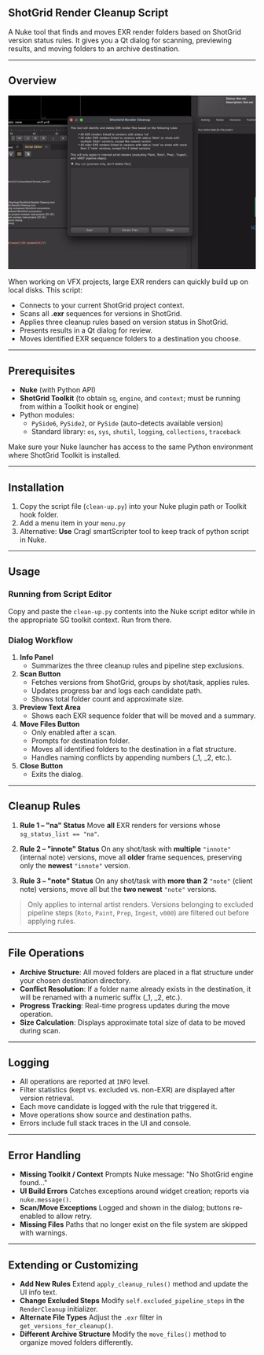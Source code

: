 ## ShotGrid Render Cleanup Script

A Nuke tool that finds and moves EXR render folders based on ShotGrid version status rules. It gives you a Qt dialog for scanning, previewing results, and moving folders to an archive destination.

---

## Overview

![screenshot](./screenshot.png)

When working on VFX projects, large EXR renders can quickly build up on local disks. This script:

- Connects to your current ShotGrid project context.
- Scans all **.exr** sequences for versions in ShotGrid.
- Applies three cleanup rules based on version status in ShotGrid.
- Presents results in a Qt dialog for review.
- Moves identified EXR sequence folders to a destination you choose.

---

## Prerequisites

- **Nuke** (with Python API)
- **ShotGrid Toolkit** (to obtain `sg`, `engine`, and `context`; must be running from within a Toolkit hook or engine)
- Python modules:
  - `PySide6`, `PySide2`, or `PySide` (auto-detects available version)
  - Standard library: `os`, `sys`, `shutil`, `logging`, `collections`, `traceback`

Make sure your Nuke launcher has access to the same Python environment where ShotGrid Toolkit is installed.

---

## Installation

1. Copy the script file (`clean-up.py`) into your Nuke plugin path or Toolkit hook folder.
2. Add a menu item in your `menu.py`
3. Alternative: **Use** Cragl smartScripter tool to keep track of python script in Nuke.

---

## Usage

### Running from Script Editor

Copy and paste the `clean-up.py` contents into the Nuke script editor while in the appropriate SG toolkit context. Run from there.

### Dialog Workflow

1. **Info Panel**
   - Summarizes the three cleanup rules and pipeline step exclusions.
2. **Scan Button**
   - Fetches versions from ShotGrid, groups by shot/task, applies rules.
   - Updates progress bar and logs each candidate path.
   - Shows total folder count and approximate size.
3. **Preview Text Area**
   - Shows each EXR sequence folder that will be moved and a summary.
4. **Move Files Button**
   - Only enabled after a scan.
   - Prompts for destination folder.
   - Moves all identified folders to the destination in a flat structure.
   - Handles naming conflicts by appending numbers (_1, _2, etc.).
5. **Close Button**
   - Exits the dialog.

---

## Cleanup Rules

1. **Rule 1 – "na" Status**
   Move **all** EXR renders for versions whose `sg_status_list == "na"`.

2. **Rule 2 – "innote" Status**
   On any shot/task with **multiple** `"innote"` (internal note) versions, move all **older** frame sequences, preserving only the **newest** `"innote"` version.

3. **Rule 3 – "note" Status**
   On any shot/task with **more than 2** `"note"` (client note) versions, move all but the **two newest** `"note"` versions.

> Only applies to internal artist renders. Versions belonging to excluded pipeline steps (`Roto`, `Paint`, `Prep`, `Ingest`, `v000`) are filtered out before applying rules.

---

## File Operations

- **Archive Structure**: All moved folders are placed in a flat structure under your chosen destination directory.
- **Conflict Resolution**: If a folder name already exists in the destination, it will be renamed with a numeric suffix (_1, _2, etc.).
- **Progress Tracking**: Real-time progress updates during the move operation.
- **Size Calculation**: Displays approximate total size of data to be moved during scan.

---

## Logging

- All operations are reported at `INFO` level.
- Filter statistics (kept vs. excluded vs. non-EXR) are displayed after version retrieval.
- Each move candidate is logged with the rule that triggered it.
- Move operations show source and destination paths.
- Errors include full stack traces in the UI and console.

---

## Error Handling

- **Missing Toolkit / Context**
  Prompts Nuke message: "No ShotGrid engine found…"
- **UI Build Errors**
  Catches exceptions around widget creation; reports via `nuke.message()`.
- **Scan/Move Exceptions**
  Logged and shown in the dialog; buttons re-enabled to allow retry.
- **Missing Files**
  Paths that no longer exist on the file system are skipped with warnings.

---

## Extending or Customizing

- **Add New Rules**
  Extend `apply_cleanup_rules()` method and update the UI info text.
- **Change Excluded Steps**
  Modify `self.excluded_pipeline_steps` in the `RenderCleanup` initializer.
- **Alternate File Types**
  Adjust the `.exr` filter in `get_versions_for_cleanup()`.
- **Different Archive Structure**
  Modify the `move_files()` method to organize moved folders differently.
